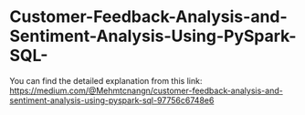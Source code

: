 # Customer-Feedback-Analysis-and-Sentiment-Analysis-Using-PySpark-SQL-

You can find the detailed explanation from this link:
https://medium.com/@Mehmtcnangn/customer-feedback-analysis-and-sentiment-analysis-using-pyspark-sql-97756c6748e6
